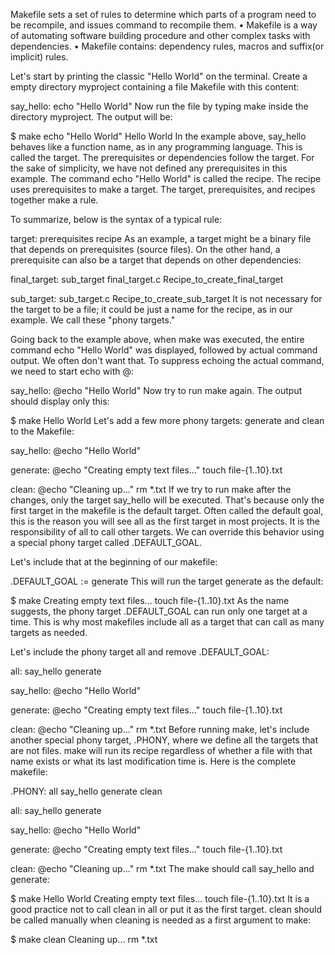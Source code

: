 Makefile sets a set of rules to determine which parts of a program need to be recompile, and issues command to recompile them. • Makefile is a way of automating software building procedure and other complex tasks with dependencies. • Makefile contains: dependency rules, macros and suffix(or implicit) rules.

Let's start by printing the classic "Hello World" on the terminal. Create a empty directory myproject containing a file Makefile with this content:

say_hello:
        echo "Hello World"
Now run the file by typing make inside the directory myproject. The output will be:

$ make
echo "Hello World"
Hello World
In the example above, say_hello behaves like a function name, as in any programming language. This is called the target. The prerequisites or dependencies follow the target. For the sake of simplicity, we have not defined any prerequisites in this example. The command echo "Hello World" is called the recipe. The recipe uses prerequisites to make a target. The target, prerequisites, and recipes together make a rule.

To summarize, below is the syntax of a typical rule:

target: prerequisites
<TAB> recipe
As an example, a target might be a binary file that depends on prerequisites (source files). On the other hand, a prerequisite can also be a target that depends on other dependencies:

final_target: sub_target final_target.c
	Recipe_to_create_final_target

sub_target: sub_target.c
	Recipe_to_create_sub_target
It is not necessary for the target to be a file; it could be just a name for the recipe, as in our example. We call these "phony targets."

Going back to the example above, when make was executed, the entire command echo "Hello World" was displayed, followed by actual command output. We often don't want that. To suppress echoing the actual command, we need to start echo with @:

say_hello:
        @echo "Hello World"
Now try to run make again. The output should display only this:

$ make
Hello World
Let's add a few more phony targets: generate and clean to the Makefile:

say_hello:
        @echo "Hello World"

generate:
	@echo "Creating empty text files..."
	touch file-{1..10}.txt

clean:
	@echo "Cleaning up..."
	rm *.txt
If we try to run make after the changes, only the target say_hello will be executed. That's because only the first target in the makefile is the default target. Often called the default goal, this is the reason you will see all as the first target in most projects. It is the responsibility of all to call other targets. We can override this behavior using a special phony target called .DEFAULT_GOAL.

Let's include that at the beginning of our makefile:

.DEFAULT_GOAL := generate
This will run the target generate as the default:

$ make
Creating empty text files...
touch file-{1..10}.txt
As the name suggests, the phony target .DEFAULT_GOAL can run only one target at a time. This is why most makefiles include all as a target that can call as many targets as needed.

Let's include the phony target all and remove .DEFAULT_GOAL:

all: say_hello generate

say_hello:
	@echo "Hello World"

generate:
	@echo "Creating empty text files..."
	touch file-{1..10}.txt

clean:
	@echo "Cleaning up..."
	rm *.txt
Before running make, let's include another special phony target, .PHONY, where we define all the targets that are not files. make will run its recipe regardless of whether a file with that name exists or what its last modification time is. Here is the complete makefile:

.PHONY: all say_hello generate clean

all: say_hello generate

say_hello:
	@echo "Hello World"

generate:
	@echo "Creating empty text files..."
	touch file-{1..10}.txt

clean:
	@echo "Cleaning up..."
	rm *.txt
The make should call say_hello and generate:

$ make
Hello World
Creating empty text files...
touch file-{1..10}.txt
It is a good practice not to call clean in all or put it as the first target. clean should be called manually when cleaning is needed as a first argument to make:

$ make clean
Cleaning up...
rm *.txt
